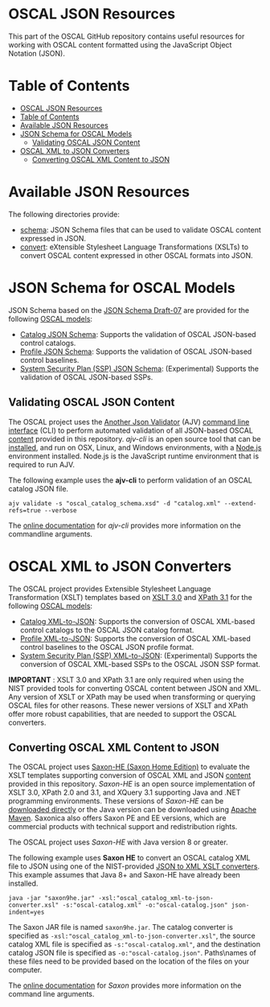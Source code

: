 # OSCAL JSON Resources

This part of the OSCAL GitHub repository contains useful resources for working with OSCAL content formatted using the JavaScript Object Notation (JSON).

# Table of Contents
<!-- TOC -->

- [OSCAL JSON Resources](#oscal-json-resources)
- [Table of Contents](#table-of-contents)
- [Available JSON Resources](#available-json-resources)
- [JSON Schema for OSCAL Models](#json-schema-for-oscal-models)
    - [Validating OSCAL JSON Content](#validating-oscal-json-content)
- [OSCAL XML to JSON Converters](#oscal-xml-to-json-converters)
    - [Converting OSCAL XML Content to JSON](#converting-oscal-xml-content-to-json)

<!-- /TOC -->

# Available JSON Resources

The following directories provide:

- [schema](schema): JSON Schema files that can be used to validate OSCAL content expressed in JSON.
- [convert](convert): eXtensible Stylesheet Language Transformations (XSLTs) to convert OSCAL content expressed in other OSCAL formats into JSON.

# JSON Schema for OSCAL Models

JSON Schema based on the [JSON Schema Draft-07](https://json-schema.org/specification.html) are provided for the following [OSCAL models](https://pages.nist.gov/OSCAL/docs/architecture/):

- [Catalog JSON Schema](schema/oscal_catalog_schema.xsd): Supports the validation of OSCAL JSON-based control catalogs.
- [Profile JSON Schema](schema/oscal_profile_schema.xsd): Supports the validation of OSCAL JSON-based control baselines.
- [System Security Plan (SSP) JSON Schema](schema/oscal_ssp_schema.xsd): (Experimental) Supports the validation of OSCAL JSON-based SSPs.

## Validating OSCAL JSON Content

The OSCAL project uses the [Another Json Validator](https://ajv.js.org/) (AJV) [command line interface](https://github.com/jessedc/ajv-cli) (CLI) to perform automated validation of all JSON-based OSCAL [content](../content) provided in this repository. *ajv-cli* is an open source tool that can be [installed](https://github.com/jessedc/ajv-cli#installation), and run on OSX, Linux, and Windows environments, with a [Node.js](https://nodejs.org/en/download/current/) environment installed. Node.js is the JavaScript runtime environment that is required to run AJV.

The following example uses the **ajv-cli** to perform validation of an OSCAL catalog JSON file.

```
ajv validate -s "oscal_catalog_schema.xsd" -d "catalog.xml" --extend-refs=true --verbose
```

The [online documentation](https://github.com/jessedc/ajv-cli) for *ajv-cli* provides more information on the commandline arguments.

# OSCAL XML to JSON Converters

The OSCAL project provides Extensible Stylesheet Language Transformation (XSLT) templates based on [XSLT 3.0](https://www.w3.org/TR/xslt-30/) and [XPath 3.1](https://www.w3.org/TR/xpath-31/) for the following [OSCAL models](https://pages.nist.gov/OSCAL/docs/architecture/):

- [Catalog XML-to-JSON](convert/oscal_catalog_xml-to-json-converter.xsl): Supports the conversion of OSCAL XML-based control catalogs to the OSCAL JSON catalog format.
- [Profile XML-to-JSON](convert/oscal_profile_xml-to-json-converter.xsl): Supports the conversion of OSCAL XML-based control baselines to the OSCAL JSON profile format.
- [System Security Plan (SSP) XML-to-JSON](convert/oscal_ssp_xml-to-json-converter.xsl): (Experimental) Supports the conversion of OSCAL XML-based SSPs to the OSCAL JSON SSP format.

**IMPORTANT** : XSLT 3.0 and XPath 3.1 are only required when using the NIST provided tools for converting OSCAL content between JSON and XML. Any version of XSLT or XPath may be used when transforming or querying OSCAL files for other reasons. These newer versions of XSLT and XPath offer more robust capabilities, that are needed to support the OSCAL converters.

## Converting OSCAL XML Content to JSON

The OSCAL project uses [Saxon-HE (Saxon Home Edition)](http://saxon.sourceforge.net/) to evaluate the XSLT templates supporting conversion of OSCAL XML and JSON [content](../content) provided in this repository. *Saxon-HE* is an open source implementation of XSLT 3.0, XPath 2.0 and 3.1, and XQuery 3.1 supporting Java and .NET programming environments. These versions of *Saxon-HE* can be [downloaded directly](http://saxon.sourceforge.net/#F9.9HE) or the Java version can be downloaded using [Apache Maven](https://mvnrepository.com/artifact/net.sf.saxon/Saxon-HE). Saxonica also offers Saxon PE and EE versions, which are commercial products with technical support and redistribution rights.

The OSCAL project uses *Saxon-HE* with Java version 8 or greater.

The following example uses **Saxon HE** to convert an OSCAL catalog XML file to JSON using one of the NIST-provided [JSON to XML XSLT converters](convert). This example assumes that Java 8+ and Saxon-HE have already been installed.

```
java -jar "saxon9he.jar" -xsl:"oscal_catalog_xml-to-json-converter.xsl" -s:"oscal-catalog.xml" -o:"oscal-catalog.json" json-indent=yes
```

The Saxon JAR file is named ```saxon9he.jar```. The catalog converter is specified as ```-xsl:"oscal_catalog_xml-to-json-converter.xsl"```, the source catalog XML file is specified as ```-s:"oscal-catalog.xml"```, and the destination catalog JSON file is specified as ```-o:"oscal-catalog.json"```. Paths\names of these files need to be provided based on the location of the files on your computer.

The [online documentation](http://www.saxonica.com/documentation/#!using-xsl/commandline) for *Saxon* provides more information on the command line arguments.

